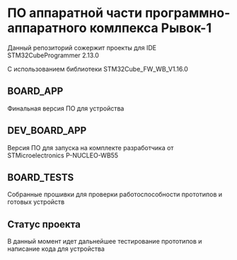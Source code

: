 # ПО аппаратной части программно-аппаратного комлпекса Рывок-1

Данный репозиторий сожержит проекты для IDE STM32CubeProgrammer 2.13.0

С использованием библиотеки STM32Cube_FW_WB_V1.16.0

## BOARD_APP

Финальная версия ПО для устройства

## DEV_BOARD_APP

Версия ПО для запуска на комплекте разработчика от STMicroelectronics P-NUCLEO-WB55

## BOARD_TESTS

Собранные прошивки для проверки работоспособности прототипов и готовых устройств

## Статус проекта
В данный момент идет дальнейшее тестирование прототипов и написание кода для устройства